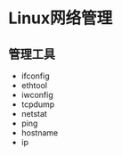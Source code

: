 # Linux网络管理 #

## 管理工具 ##
- ifconfig
- ethtool
- iwconfig
- tcpdump
- netstat
- ping
- hostname
- ip
